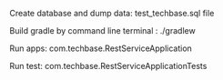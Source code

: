 Create database and dump data: test_techbase.sql file

Build gradle by command line terminal : ./gradlew  

Run apps:  com.techbase.RestServiceApplication

Run test:  com.techbase.RestServiceApplicationTests
